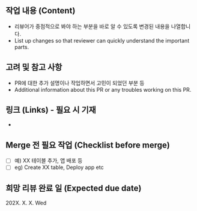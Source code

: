 ## 작업 내용 (Content)

- 리뷰어가 중점적으로 봐야 하는 부분을 바로 알 수 있도록 변경된 내용을 나열합니다.
- List up changes so that reviewer can quickly understand the important parts.

## 고려 및 참고 사항

- PR에 대한 추가 설명이나 작업하면서 고민이 되었던 부분 등
- Additional information about this PR or any troubles working on this PR.

## 링크 (Links) - 필요 시 기재

-

## Merge 전 필요 작업 (Checklist before merge)

- [ ] 예) XX 테이블 추가, 앱 배포 등
- [ ] eg) Create XX table, Deploy app etc

## 희망 리뷰 완료 일 (Expected due date)

202X. X. X. Wed
